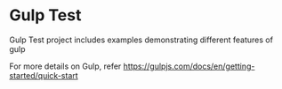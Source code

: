 Gulp Test
===========================================================================

Gulp Test project includes examples demonstrating different features of gulp

For more details on Gulp, refer https://gulpjs.com/docs/en/getting-started/quick-start
